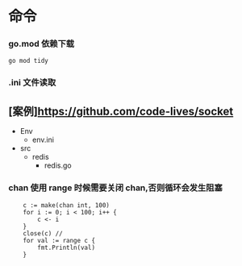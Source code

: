 # 命令

### go.mod 依赖下载

```
go mod tidy
```

### .ini 文件读取

## [案例]https://github.com/code-lives/socket

- Env
  - env.ini
- src
  - redis
    - redis.go

### chan 使用 range 时候需要关闭 chan,否则循环会发生阻塞

```
	c := make(chan int, 100)
	for i := 0; i < 100; i++ {
		c <- i
	}
	close(c) //
	for val := range c {
		fmt.Println(val)
	}
```
